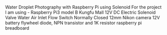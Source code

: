 Water Droplet Photography with Raspberry Pi using Solenoid
For the project I am using - 
	Raspberry Pi3 model B
	Kungfu Mall 12V DC Electric Solenoid Valve Water Air Inlet Flow Switch Normally Closed 12mm
	Nikon camera
	12V battery 
	flywheel diode, NPN transistor and 1K resistor
	raspberry pi breadboard
